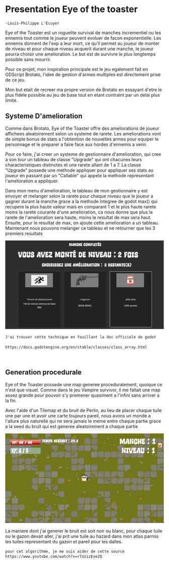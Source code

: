 # Presentation Eye of the toaster
    -Louis-Philippe L'Ecuyer

Eye of the Toaster est un roguelite survival de manches incrementiel ou les ennemis tout comme le joueur peuvent evoluer de facon exponentielle. Les ennemis donnent de l'exp a leur mort, ce qu'il permet au joueur de monter de niveau et pour chaque niveau acquerit durant une manche, le joueur pourra choisir une amelioration. Le but est de survivre le plus longtemps possible sans mourrir.

Pour ce projet, mon inspiration principale est le jeu egalement fait en GDScript Brotato, l'idee de gestion d'armes multiples est directement prise de ce jeu.

Mon but etait de recreer ma propre version de Brotato en essayant d'etre le plus fidele possible au jeu de base tout en etant contraint par un delai plus limité.

## Systeme D'amelioration

Comme dans Brotato, Eye of the Toaster offre des ameliorations de joueur affichees aleatoirement selon un systeme de rarete. Les ameliorations vont de simple bonus de stats a l'obtention de nouvelles armes pour equiper le personnage et le preparer a faire face aux hordes d'ennemis a venir.

Pour ce faire, j'ai creer un systeme de gestionnaire d'amelioration, qui cree a son tour un tableau de classe "Upgrade" qui ont chacunes leurs characteristiques distinctes et une rarete allant de 1 a 7. La classe "Upgrade" possede une methode appliquer pour appliquer ses stats au joueur en passant par un "Callable" qui appele la methode representant l'amelioration a appliquer.

Dans mon menu d'amelioration, le tableau de mon gestionnaire y est envoyer et melanger selon la rarete pour chaque niveau que le joueur a gagner durant la manche grace a la methode integree de godot max() qui recupere la plus haute valeur mais en comparant 1 et le plus haute rarete moins la rarete courante d'une amelioration, ca nous donne que plus la rarete de l'amelioration sera haute, moins le resultat de max sera haut. Ensuite, pour le resultat de max, on ajoute cette amelioration a un tableau. Maintenant nous pouvons melanger ce tableau et ne retourner que les 3 premiers resultats

![alt text](image.png)

    J'ai trouver cette technique en fouillant la doc officiele de godot 

    https://docs.godotengine.org/en/stable/classes/class_array.html
</br>



## Generation procedurale

Eye of the Toaster possede une map generee proceduralement, quoique ce n'est que visuel. Comme dans le jeu Vampire survivor, il me fallait une map assez grande pour pouvoir s'y promener quasiment a l'infini sans arriver a la fin.

Avec l'aide d'un Tilemap et du bruit de Perlin, au lieu de placer chaque tuile une par une et avoir une carte toujours pareil, nous avons un monde a l'allure plus naturelle qui ne sera jamais le meme entre chaque partie grace a la seed du bruit qui est generee aleatoirement a chaque partie

![alt text](image-1.png)

La maniere dont j'ai generer le bruit est soit noir ou blanc, pour chaque tuile ou le gazon devait aller, j'ai prit une tuile au hazard dans mon atlas parmis les tuiles representant du gazon et pareil pour les dalles.

    pour cet algorithme, je me suis aider de cette source 
    https://www.youtube.com/watch?v=rlUzizExe2Q
